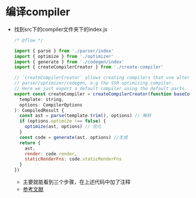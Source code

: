 # 编译compiler

* 找到src下的compiler文件夹下的index.js
  ```js
  /* @flow */

  import { parse } from './parser/index'
  import { optimize } from './optimizer'
  import { generate } from './codegen/index'
  import { createCompilerCreator } from './create-compiler'

  // `createCompilerCreator` allows creating compilers that use alternative
  // parser/optimizer/codegen, e.g the SSR optimizing compiler.
  // Here we just export a default compiler using the default parts.
  export const createCompiler = createCompilerCreator(function baseCompile (
    template: string,
    options: CompilerOptions
  ): CompiledResult {
    const ast = parse(template.trim(), options) // 解析
    if (options.optimize !== false) {
      optimize(ast, options) // 优化
    }
    const code = generate(ast, options) //生成
    return {
      ast,
      render: code.render,
      staticRenderFns: code.staticRenderFns
    }
  })
  ```
  * 主要就能看到三个步骤，在上述代码中加了注释
  * [参考文献](https://blog.csdn.net/qq_36259513/article/details/103794779)
